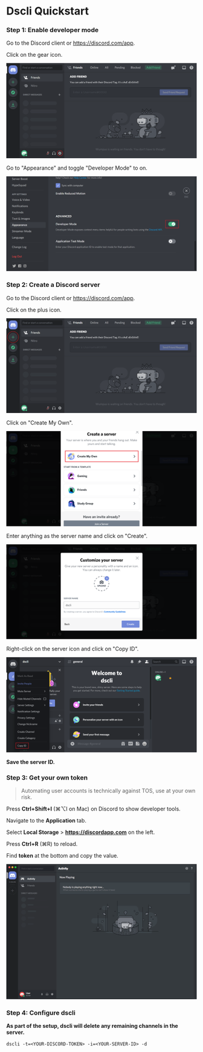 # Dscli Quickstart

### Step 1: Enable developer mode

Go to the Discord client or https://discord.com/app.

Click on the gear icon.

![](images/1.1.png)

Go to "Appearance" and toggle "Developer Mode" to on.

![](images/1.2.png)

### Step 2: Create a Discord server

Go to the Discord client or https://discord.com/app.

Click on the plus icon.

![](images/2.1.png)

Click on "Create My Own".

![](images/2.2.png)

Enter anything as the server name and click on "Create".

![](images/2.3.png)

Right-click on the server icon and click on "Copy ID".

![](images/2.4.png)

**Save the server ID.**

### Step 3: Get your own token

> Automating user accounts is technically against TOS, use at your own risk.

Press **Ctrl+Shift+I** (⌘⌥I on Mac) on Discord to show developer tools.

Navigate to the **Application** tab.

Select **Local Storage** > **https://discordapp.com** on the left.

Press **Ctrl+R** (⌘R) to reload.

Find **token** at the bottom and copy the value.

![](images/3.1.gif)

### Step 4: Configure dscli

**As part of the setup, dscli will delete any remaining channels in the server.**

```
dscli -t=<YOUR-DISCORD-TOKEN> -i=<YOUR-SERVER-ID> -d
```
